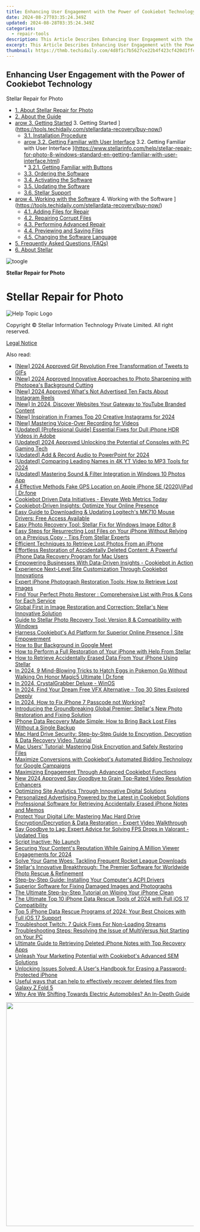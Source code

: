 ```yaml
---
title: Enhancing User Engagement with the Power of Cookiebot Technology
date: 2024-08-27T03:35:24.349Z
updated: 2024-08-28T03:35:24.349Z
categories:
  - repair-tools
description: This Article Describes Enhancing User Engagement with the Power of Cookiebot Technology
excerpt: This Article Describes Enhancing User Engagement with the Power of Cookiebot Technology
thumbnail: https://thmb.techidaily.com/4d8f1c7b5627ce22b4f423cf420d1ffc8c5300c886b031ccf3e9e11dead9b418.jpg
---
```


## Enhancing User Engagement with the Power of Cookiebot Technology

Stellar Repair for Photo

* [1. About Stellar Repair for Photo](https://tools.techidaily.com/stellardata-recovery/buy-now/)
* [2. About the Guide](https://tools.techidaily.com/stellardata-recovery/buy-now/)
* [arow 3. Getting Started](https://www.stellarinfo.com/help/public/frontEnd/onlinehelp/images/arow.png) 3\. Getting Started ](https://tools.techidaily.com/stellardata-recovery/buy-now/)  
  * [3.1. Installation Procedure](https://tools.techidaily.com/stellardata-recovery/buy-now/)  
  * [arow 3.2. Getting Familiar with User Interface](https://www.stellarinfo.com/help/public/frontEnd/onlinehelp/images/arow.png) 3.2\. Getting Familiar with User Interface ](https://www.stellarinfo.com/help/stellar-repair-for-photo-8-windows-standard-en-getting-familiar-with-user-interface.html)  
         * [3.2.1. Getting Familiar with Buttons](https://tools.techidaily.com/stellardata-recovery/buy-now/)  
  * [3.3. Ordering the Software](https://tools.techidaily.com/stellardata-recovery/buy-now/)  
  * [3.4. Activating the Software](https://tools.techidaily.com/stellardata-recovery/buy-now/)  
  * [3.5. Updating the Software](https://tools.techidaily.com/stellardata-recovery/buy-now/)  
  * [3.6. Stellar Support](https://tools.techidaily.com/stellardata-recovery/buy-now/)
* [arow 4. Working with the Software](https://www.stellarinfo.com/help/public/frontEnd/onlinehelp/images/arow.png) 4\. Working with the Software ](https://tools.techidaily.com/stellardata-recovery/buy-now/)  
  * [4.1. Adding Files for Repair](https://tools.techidaily.com/stellardata-recovery/buy-now/)  
  * [4.2. Repairing Corrupt Files](https://tools.techidaily.com/stellardata-recovery/buy-now/)  
  * [4.3. Performing Advanced Repair](https://tools.techidaily.com/stellardata-recovery/buy-now/)  
  * [4.4. Previewing and Saving Files](https://tools.techidaily.com/stellardata-recovery/buy-now/)  
  * [4.5. Changing the Software Language](https://tools.techidaily.com/stellardata-recovery/buy-now/)
* [5. Frequently Asked Questions (FAQs)](https://www.stellarinfo.com/help/stellar-repair-for-photo-8-windows-standard-en-frequently-asked-questions-faqs-.html)
* [6. About Stellar](https://tools.techidaily.com/stellardata-recovery/buy-now/)

![toogle](https://www.stellarinfo.com/help/public/frontEnd/onlinehelp/images/toogle.png)

**Stellar Repair for Photo**

# **Stellar Repair for Photo**

![Help Topic Logo](https://ukaidot.sjv.io/daqnoj)

 Copyright © Stellar Information Technology Private Limited. All right reserved.

[Legal Notice](https://tools.techidaily.com/stellardata-recovery/buy-now/)

<ins class="adsbygoogle"
     style="display:block"
     data-ad-format="autorelaxed"
     data-ad-client="ca-pub-7571918770474297"
     data-ad-slot="1223367746"></ins>



<ins class="adsbygoogle"
     style="display:block"
     data-ad-client="ca-pub-7571918770474297"
     data-ad-slot="8358498916"
     data-ad-format="auto"
     data-full-width-responsive="true"></ins>

<span class="atpl-alsoreadstyle">Also read:</span>
<div><ul>
<li><a href="https://twitter-videos.techidaily.com/new-2024-approved-gif-revolution-free-transformation-of-tweets-to-gifs/"><u>[New] 2024 Approved  Gif Revolution  Free Transformation of Tweets to GIFs</u></a></li>
<li><a href="https://fox-info.techidaily.com/new-2024-approved-innovative-approaches-to-photo-sharpening-with-photopeas-background-cutting/"><u>[New] 2024 Approved  Innovative Approaches to Photo Sharpening with Photopea's Background Cutting</u></a></li>
<li><a href="https://instagram-videos.techidaily.com/new-2024-approved-whats-not-advertised-ten-facts-about-instagram-reels/"><u>[New] 2024 Approved  What's Not Advertised  Ten Facts About Instagram Reels</u></a></li>
<li><a href="https://facebook-video-share.techidaily.com/new-in-2024-discover-websites-your-gateway-to-youtube-branded-content/"><u>[New] In 2024, Discover Websites  Your Gateway to YouTube Branded Content</u></a></li>
<li><a href="https://instagram-clips.techidaily.com/new-inspiration-in-frames-top-20-creative-instagrams-for-2024/"><u>[New] Inspiration in Frames  Top 20 Creative Instagrams for 2024</u></a></li>
<li><a href="https://remote-screen-capture.techidaily.com/new-mastering-voice-over-recording-for-videos/"><u>[New] Mastering Voice-Over Recording for Videos</u></a></li>
<li><a href="https://article-posts.techidaily.com/updated-professional-guide-essential-fixes-for-dull-iphone-hdr-videos-in-adobe/"><u>[Updated] [Professional Guide] Essential Fixes for Dull iPhone HDR Videos in Adobe</u></a></li>
<li><a href="https://screen-activity-recording.techidaily.com/updated-2024-approved-unlocking-the-potential-of-consoles-with-pc-gaming-tech/"><u>[Updated] 2024 Approved  Unlocking the Potential of Consoles with PC Gaming Tech</u></a></li>
<li><a href="https://vp-tips.techidaily.com/updated-add-and-record-audio-to-powerpoint-for-2024/"><u>[Updated] Add & Record Audio to PowerPoint for 2024</u></a></li>
<li><a href="https://article-posts.techidaily.com/updated-comparing-leading-names-in-4k-yt-video-to-mp3-tools-for-2024/"><u>[Updated] Comparing Leading Names in 4K YT Video to MP3 Tools for 2024</u></a></li>
<li><a href="https://fox-access.techidaily.com/updated-mastering-sound-and-filter-integration-in-windows-10-photos-app/"><u>[Updated] Mastering Sound & Filter Integration in Windows 10 Photos App</u></a></li>
<li><a href="https://iphone-location.techidaily.com/4-effective-methods-fake-gps-location-on-apple-iphone-se-2020ipad-drfone-by-drfone-virtual-ios/"><u>4 Effective Methods Fake GPS Location on Apple iPhone SE (2020)/iPad | Dr.fone</u></a></li>
<li><a href="https://data-safeguard.techidaily.com/cookiebot-driven-data-initiatives-elevate-web-metrics-today/"><u>Cookiebot Driven Data Initiatives - Elevate Web Metrics Today</u></a></li>
<li><a href="https://data-safeguard.techidaily.com/cookiebot-driven-insights-optimize-your-online-presence/"><u>Cookiebot-Driven Insights: Optimize Your Online Presence</u></a></li>
<li><a href="https://win-dash.techidaily.com/easy-guide-to-downloading-and-updating-logitechs-mk710-mouse-drivers-free-access-available/"><u>Easy Guide to Downloading & Updating Logitech's MK710 Mouse Drivers: Free Access Available</u></a></li>
<li><a href="https://data-safeguard.techidaily.com/easy-photo-recovery-tool-stellar-fix-for-windows-image-editor-8/"><u>Easy Photo Recovery Tool: Stellar Fix for Windows Image Editor 8</u></a></li>
<li><a href="https://data-safeguard.techidaily.com/easy-steps-for-resurrecting-lost-files-on-your-iphone-without-relying-on-a-previous-copy-tips-from-stellar-experts/"><u>Easy Steps for Resurrecting Lost Files on Your iPhone Without Relying on a Previous Copy - Tips From Stellar Experts</u></a></li>
<li><a href="https://data-safeguard.techidaily.com/efficient-techniques-to-retrieve-lost-photos-from-an-iphone/"><u>Efficient Techniques to Retrieve Lost Photos From an iPhone</u></a></li>
<li><a href="https://data-safeguard.techidaily.com/effortless-restoration-of-accidentally-deleted-content-a-powerful-iphone-data-recovery-program-for-mac-users/"><u>Effortless Restoration of Accidentally Deleted Content: A Powerful iPhone Data Recovery Program for Mac Users</u></a></li>
<li><a href="https://data-safeguard.techidaily.com/empowering-businesses-with-data-driven-insights-cookiebot-in-action/"><u>Empowering Businesses With Data-Driven Insights - Cookiebot in Action</u></a></li>
<li><a href="https://data-safeguard.techidaily.com/experience-next-level-site-customization-through-cookiebot-innovations/"><u>Experience Next-Level Site Customization Through Cookiebot Innovations</u></a></li>
<li><a href="https://data-safeguard.techidaily.com/expert-iphone-photograph-restoration-tools-how-to-retrieve-lost-images/"><u>Expert iPhone Photograph Restoration Tools: How to Retrieve Lost Images</u></a></li>
<li><a href="https://data-safeguard.techidaily.com/find-your-perfect-photo-restorer-comprehensive-list-with-pros-and-cons-for-each-service/"><u>Find Your Perfect Photo Restorer : Comprehensive List with Pros & Cons for Each Service</u></a></li>
<li><a href="https://data-safeguard.techidaily.com/global-first-in-image-restoration-and-correction-stellars-new-innovative-solution/"><u>Global First in Image Restoration and Correction: Stellar's New Innovative Solution</u></a></li>
<li><a href="https://data-safeguard.techidaily.com/guide-to-stellar-photo-recovery-tool-version-8-and-compatibility-with-windows/"><u>Guide to Stellar Photo Recovery Tool: Version 8 & Compatibility with Windows</u></a></li>
<li><a href="https://data-safeguard.techidaily.com/harness-cookiebots-ad-platform-for-superior-online-presence-site-empowerment/"><u>Harness Cookiebot's Ad Platform for Superior Online Presence | Site Empowerment</u></a></li>
<li><a href="https://digital-screen-recording.techidaily.com/how-to-bur-background-in-google-meet/"><u>How to Bur Background in Google Meet</u></a></li>
<li><a href="https://data-safeguard.techidaily.com/how-to-perform-a-full-restoration-of-your-iphone-with-help-from-stellar/"><u>How to Perform a Full Restoration of Your iPhone with Help From Stellar</u></a></li>
<li><a href="https://data-safeguard.techidaily.com/how-to-retrieve-accidentally-erased-data-from-your-iphone-using-stellar/"><u>How to Retrieve Accidentally Erased Data From Your iPhone Using Stellar</u></a></li>
<li><a href="https://pokemon-go-android.techidaily.com/in-2024-9-mind-blowing-tricks-to-hatch-eggs-in-pokemon-go-without-walking-on-honor-magic5-ultimate-drfone-by-drfone-virtual-android/"><u>In 2024, 9 Mind-Blowing Tricks to Hatch Eggs in Pokemon Go Without Walking On Honor Magic5 Ultimate | Dr.fone</u></a></li>
<li><a href="https://screen-activity-recording.techidaily.com/in-2024-crystalgrabber-deluxe-winos/"><u>In 2024, CrystalGrabber Deluxe - WinOS</u></a></li>
<li><a href="https://some-knowledge.techidaily.com/in-2024-find-your-dream-free-vfx-alternative-top-30-sites-explored-deeply/"><u>In 2024, Find Your Dream Free VFX Alternative - Top 30 Sites Explored Deeply</u></a></li>
<li><a href="https://ios-unlock.techidaily.com/in-2024-how-to-fix-iphone-7-passcode-not-working-by-drfone-ios/"><u>In 2024, How to Fix iPhone 7 Passcode not Working?</u></a></li>
<li><a href="https://data-safeguard.techidaily.com/introducing-the-groundbreaking-global-premier-stellars-new-photo-restoration-and-fixing-solution/"><u>Introducing the Groundbreaking Global Premier: Stellar's New Photo Restoration and Fixing Solution</u></a></li>
<li><a href="https://data-safeguard.techidaily.com/iphone-data-recovery-made-simple-how-to-bring-back-lost-files-without-a-single-backup/"><u>IPhone Data Recovery Made Simple: How to Bring Back Lost Files Without a Single Backup</u></a></li>
<li><a href="https://data-safeguard.techidaily.com/mac-hard-drive-security-step-by-step-guide-to-encryption-decryption-and-data-recovery-video-tutorial/"><u>Mac Hard Drive Security: Step-by-Step Guide to Encryption, Decryption & Data Recovery Video Tutorial</u></a></li>
<li><a href="https://data-safeguard.techidaily.com/mac-users-tutorial-mastering-disk-encryption-and-safely-restoring-files/"><u>Mac Users' Tutorial: Mastering Disk Encryption and Safely Restoring Files</u></a></li>
<li><a href="https://data-safeguard.techidaily.com/maximize-conversions-with-cookiebots-automated-bidding-technology-for-google-campaigns/"><u>Maximize Conversions with Cookiebot's Automated Bidding Technology for Google Campaigns</u></a></li>
<li><a href="https://data-safeguard.techidaily.com/maximizing-engagement-through-advanced-cookiebot-functions/"><u>Maximizing Engagement Through Advanced Cookiebot Functions</u></a></li>
<li><a href="https://smart-video-editing.techidaily.com/new-2024-approved-say-goodbye-to-grain-top-rated-video-resolution-enhancers/"><u>New 2024 Approved Say Goodbye to Grain Top-Rated Video Resolution Enhancers</u></a></li>
<li><a href="https://data-safeguard.techidaily.com/optimizing-site-analytics-through-innovative-digital-solutions/"><u>Optimizing Site Analytics Through Innovative Digital Solutions</u></a></li>
<li><a href="https://data-safeguard.techidaily.com/personalized-advertising-powered-by-the-latest-in-cookiebot-solutions/"><u>Personalized Advertising Powered by the Latest in Cookiebot Solutions</u></a></li>
<li><a href="https://data-safeguard.techidaily.com/professional-software-for-retrieving-accidentally-erased-iphone-notes-and-memos/"><u>Professional Software for Retrieving Accidentally Erased iPhone Notes and Memos</u></a></li>
<li><a href="https://data-safeguard.techidaily.com/protect-your-digital-life-mastering-mac-hard-drive-encryptiondecryption-and-data-restoration-expert-video-walkthrough/"><u>Protect Your Digital Life: Mastering Mac Hard Drive Encryption/Decryption & Data Restoration - Expert Video Walkthrough</u></a></li>
<li><a href="https://youtube-help.techidaily.com/say-goodbye-to-lag-expert-advice-for-solving-fps-drops-in-valorant-updated-tips/"><u>Say Goodbye to Lag: Expert Advice for Solving FPS Drops in Valorant - Updated Tips</u></a></li>
<li><a href="https://win-howtos.techidaily.com/script-inactive-no-launch/"><u>Script Inactive: No Launch</u></a></li>
<li><a href="https://facebook-record-videos.techidaily.com/securing-your-contents-reputation-while-gaining-a-million-viewer-engagements-for-2024/"><u>Securing Your Content's Reputation While Gaining A Million Viewer Engagements for 2024</u></a></li>
<li><a href="https://win-answers.techidaily.com/solve-your-game-woes-tackling-frequent-rocket-league-downloads/"><u>Solve Your Game Woes: Tackling Frequent Rocket League Downloads</u></a></li>
<li><a href="https://data-safeguard.techidaily.com/stellars-innovative-breakthrough-the-premier-software-for-worldwide-photo-rescue-and-refinement/"><u>Stellar's Innovative Breakthrough: The Premier Software for Worldwide Photo Rescue & Refinement</u></a></li>
<li><a href="https://tech-hub.techidaily.com/step-by-step-guide-installing-your-computers-acpi-drivers/"><u>Step-by-Step Guide: Installing Your Computer's ACPI Drivers</u></a></li>
<li><a href="https://data-safeguard.techidaily.com/superior-software-for-fixing-damaged-images-and-photographs/"><u>Superior Software for Fixing Damaged Images and Photographs</u></a></li>
<li><a href="https://data-safeguard.techidaily.com/the-ultimate-step-by-step-tutorial-on-wiping-your-iphone-clean/"><u>The Ultimate Step-by-Step Tutorial on Wiping Your iPhone Clean</u></a></li>
<li><a href="https://data-safeguard.techidaily.com/the-ultimate-top-10-iphone-data-rescue-tools-of-2024-with-full-ios-17-compatibility/"><u>The Ultimate Top 10 iPhone Data Rescue Tools of 2024 with Full iOS 17 Compatibility</u></a></li>
<li><a href="https://data-safeguard.techidaily.com/top-5-iphone-data-rescue-programs-of-2024-your-best-choices-with-full-ios-17-support/"><u>Top 5 iPhone Data Rescue Programs of 2024: Your Best Choices with Full iOS 17 Support</u></a></li>
<li><a href="https://win-answers.techidaily.com/troubleshoot-twitch-7-quick-fixes-for-non-loading-streams/"><u>Troubleshoot Twitch: 7 Quick Fixes For Non-Loading Streams</u></a></li>
<li><a href="https://win-able.techidaily.com/troubleshooting-steps-resolving-the-issue-of-multiversus-not-starting-on-your-pc/"><u>Troubleshooting Steps: Resolving the Issue of MultiVersus Not Starting on Your PC</u></a></li>
<li><a href="https://data-safeguard.techidaily.com/ultimate-guide-to-retrieving-deleted-iphone-notes-with-top-recovery-apps/"><u>Ultimate Guide to Retrieving Deleted iPhone Notes with Top Recovery Apps</u></a></li>
<li><a href="https://data-safeguard.techidaily.com/unleash-your-marketing-potential-with-cookiebots-advanced-sem-solutions/"><u>Unleash Your Marketing Potential with Cookiebot's Advanced SEM Solutions</u></a></li>
<li><a href="https://data-safeguard.techidaily.com/unlocking-issues-solved-a-users-handbook-for-erasing-a-password-protected-iphone/"><u>Unlocking Issues Solved: A User's Handbook for Erasing a Password-Protected iPhone</u></a></li>
<li><a href="https://techidaily.com/useful-ways-that-can-help-to-effectively-recover-deleted-files-from-galaxy-z-fold-5-by-fonelab-android-recover-data/"><u>Useful ways that can help to effectively recover deleted files from Galaxy Z Fold 5</u></a></li>
<li><a href="https://techtrends.techidaily.com/why-are-we-shifting-towards-electric-automobiles-an-in-depth-guide/"><u>Why Are We Shifting Towards Electric Automobiles? An In-Depth Guide</u></a></li>
</ul></div>

<!-- affiliate ads begin -->
<a href="https://appsumo.8odi.net/c/5597632/2068416/7443" target="_top" id="2068416"><img src="//a.impactradius-go.com/display-ad/7443-2068416" border="0" alt="" width="1200" height="600"/></a><img height="0" width="0" src="https://appsumo.8odi.net/i/5597632/2068416/7443" style="position:absolute;visibility:hidden;" border="0" />
<!-- affiliate ads end -->